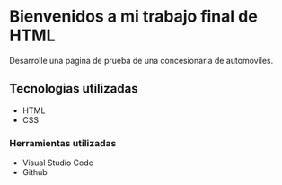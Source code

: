 <h1>Bienvenidos a mi trabajo final de HTML</h1>
<p>Desarrolle una pagina de prueba de una concesionaria de automoviles.</p>
<h2>Tecnologias utilizadas</h2>
<ul>
    <li>HTML</li>
    <li>CSS</li>
</ul>
<h3>Herramientas utilizadas</h3>
<ul>
    <li>Visual Studio Code</li>
    <li>Github</li>
</ul>